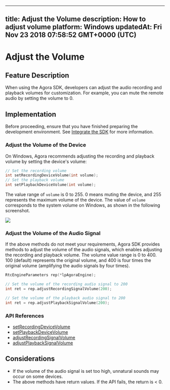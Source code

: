 
---
title: Adjust the Volume
description: How to adjust volume
platform: Windows
updatedAt: Fri Nov 23 2018 07:58:52 GMT+0000 (UTC)
---
# Adjust the Volume
## Feature Description

When using the Agora SDK, developers can adjust the audio recording and playback volumes for customization. For example, you can mute the remote audio by setting the volume to 0.

## Implementation
Before proceeding, ensure that you have finished preparing the development environment. See [Integrate the SDK](../../en/Video/windows_video.md) for more information.

### Adjust the Volume of the Device

On Windows, Agora recommends adjusting the recording and playback volume by setting the device's volume:

```c++
// Set the recording volume
int setRecordingDeviceVolume(int volume);
// Set the playback volume
int setPlaybackDeviceVolume(int volume);
```

The value range of `volume` is 0 to 255. 0 means muting the device, and 255 represents the maximum volume of the device.
The value of `volume` corresponds to the system volume on Windows, as shown in the following screenshot.

![](https://web-cdn.agora.io/docs-files/1542792457096)

### Adjust the Volume of the Audio Signal 

If the above methods do not meet your requirements, Agora SDK provides methods to adjust the volume of the audio signals, which enables adjusting the recording and playback volume.
The volume value range is 0 to 400. 100 (default) represents the original volume, and 400 is four times the original volume (amplifying the audio signals by four times).

```c++
RtcEngineParameters rep(*lpAgoraEngine);

// Set the volume of the recording audio signal to 200
int ret = rep.adjustRecordingSignalVolume(200);

// Set the volume of the playback audio signal to 200
int ret = rep.adjustPlaybackSignalVolume(200);
```

### API References

- [setRecordingDeviceVolume](https://docs.agora.io/en/Video/API%20Reference/cpp/classagora_1_1rtc_1_1_i_audio_device_manager.html#ac24424e86ded2727a532df739ebf8086)
- [setPlaybackDeviceVolume](https://docs.agora.io/en/Video/API%20Reference/cpp/classagora_1_1rtc_1_1_i_audio_device_manager.html#ac14a1238e83303abed2f36e02fcc9366)
- [adjustRecordingSignalVolume](https://docs.agora.io/en/Video/API%20Reference/cpp/classagora_1_1rtc_1_1_rtc_engine_parameters.html#aa9e9b5ae052022fe2e81232b9e6e7290)
- [adjustPlaybackSignalVolume](https://docs.agora.io/en/Video/API%20Reference/cpp/classagora_1_1rtc_1_1_rtc_engine_parameters.html#a8bed09e12b8e2d9934aafad50b77d364)

## Considerations

- If the volume of the audio signal is set too high, unnatural sounds may occur on some devices.
- The above methods have return values. If the API fails, the return is < 0.


